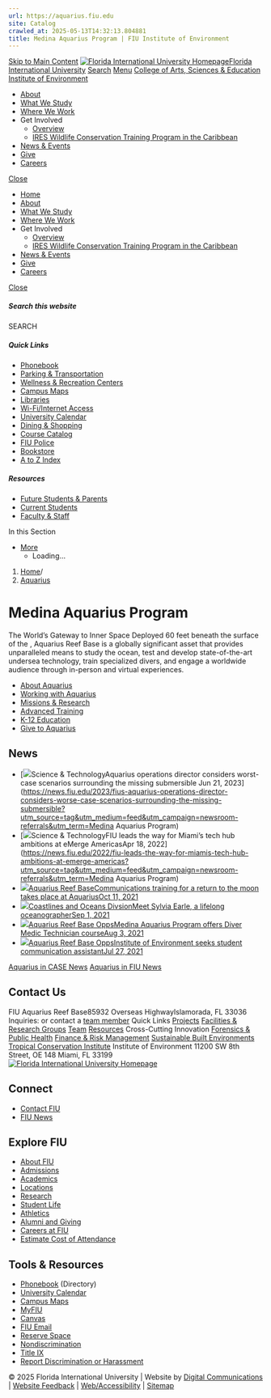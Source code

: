 ```yaml
---
url: https://aquarius.fiu.edu
site: Catalog
crawled_at: 2025-05-13T14:32:13.804881
title: Medina Aquarius Program | FIU Institute of Environment
---
```


[Skip to Main Content](https://environment.fiu.edu/aquarius/#main-content)
[![Florida International University Homepage](https://digicdn.fiu.edu/core/_assets/images/logo-top.svg)Florida International University](https://www.fiu.edu/)
[Search](https://environment.fiu.edu/aquarius/)
[Menu](https://environment.fiu.edu/aquarius/)
[College of Arts, Sciences & Education](https://case.fiu.edu/index.html)
[Institute of Environment](https://environment.fiu.edu/index.html)
  * [About](https://environment.fiu.edu/about/index.html)
  * [What We Study](https://environment.fiu.edu/what-we-study/index.html)
  * [Where We Work](https://environment.fiu.edu/where-we-work/index.html)
  * Get Involved
    * [Overview](https://environment.fiu.edu/get-involved/index.html)
    * [IRES Wildlife Conservation Training Program in the Caribbean](https://environment.fiu.edu/get-involved/ires-wildlife-conservation-training-program-in-the-caribbean/index.html)
  * [News & Events](https://environment.fiu.edu/events/index.html)
  * [Give](https://environment.fiu.edu/give/index.html)
  * [Careers](https://environment.fiu.edu/careers/index.html)


[Close](https://environment.fiu.edu/aquarius/)
  * [Home](https://environment.fiu.edu/index.html)
  * [About](https://environment.fiu.edu/about/index.html)
  * [What We Study](https://environment.fiu.edu/what-we-study/index.html)
  * [Where We Work](https://environment.fiu.edu/where-we-work/index.html)
  * Get Involved
    * [Overview](https://environment.fiu.edu/get-involved/index.html)
    * [IRES Wildlife Conservation Training Program in the Caribbean](https://environment.fiu.edu/get-involved/ires-wildlife-conservation-training-program-in-the-caribbean/index.html)
  * [News & Events](https://environment.fiu.edu/events/index.html)
  * [Give](https://environment.fiu.edu/give/index.html)
  * [Careers](https://environment.fiu.edu/careers/index.html)


[ Close ](https://environment.fiu.edu/aquarius/)
##### Search this website
SEARCH
##### Quick Links
  * [ Phonebook](https://phonebook.fiu.edu)
  * [ Parking & Transportation](https://parking.fiu.edu/)
  * [ Wellness & Recreation Centers](https://dasa.fiu.edu/all-departments/wellness-recreation-centers/)
  * [ Campus Maps](http://campusmaps.fiu.edu/)
  * [ Libraries](https://library.fiu.edu/)
  * [ Wi-Fi/Internet Access](https://network.fiu.edu/)
  * [ University Calendar](https://calendar.fiu.edu/)
  * [ Dining & Shopping](https://shop.fiu.edu/)
  * [ Course Catalog](https://catalog.fiu.edu/)
  * [ FIU Police](https://police.fiu.edu/)
  * [ Bookstore](https://shop.fiu.edu/retail/barnes-noble/course-materials/)
  * [ A to Z Index](https://www.fiu.edu/atoz/index.html)


##### Resources
  * [ Future Students & Parents](https://www.fiu.edu/information-for/future-students-parents.html)
  * [ Current Students](https://www.fiu.edu/information-for/current-students.html)
  * [ Faculty & Staff](https://www.fiu.edu/information-for/faculty-staff.html)


In this Section
  * [More](https://environment.fiu.edu/aquarius/)
    * Loading...


  1. [Home](https://environment.fiu.edu/index.html)/
  2. [Aquarius](https://environment.fiu.edu/aquarius/index.html)


# Medina Aquarius Program
The World’s Gateway to Inner Space
Deployed 60 feet beneath the surface of the , Aquarius Reef Base is a globally significant asset that provides unparalleled means to study the ocean, test and develop state-of-the-art undersea technology, train specialized divers, and engage a worldwide audience through in-person and virtual experiences. 
  * [About Aquarius](https://environment.fiu.edu/aquarius/about/index.html)
  * [Working with Aquarius](https://environment.fiu.edu/aquarius/working-with-aquarius/index.html)
  * [Missions & Research](https://environment.fiu.edu/aquarius/missions-research/index.html)
  * [Advanced Training](https://environment.fiu.edu/aquarius/training/index.html)
  * [K-12 Education](https://environment.fiu.edu/aquarius/k-12/index.html)
  * [Give to Aquarius](https://environment.fiu.edu/aquarius/give/index.html?BBFund=1931&BBHideOtherFunds=1)


## News
  * [![](https://res.cloudinary.com/digicomm/image/upload/t_rss/news-magazine/2023/_assets/aquarius1_opt-1500x430.jpeg)Science & TechnologyAquarius operations director considers worst-case scenarios surrounding the missing submersible Jun 21, 2023](https://news.fiu.edu/2023/fius-aquarius-operations-director-considers-worse-case-scenarios-surrounding-the-missing-submersible?utm_source=tag&utm_medium=feed&utm_campaign=newsroom-referrals&utm_term=Medina Aquarius Program)
  * [![](https://res.cloudinary.com/digicomm/image/upload/t_rss/news-magazine/2022/_assets/emerge-image2-1.jpg)Science & TechnologyFIU leads the way for Miami’s tech hub ambitions at eMerge AmericasApr 18, 2022](https://news.fiu.edu/2022/fiu-leads-the-way-for-miamis-tech-hub-ambitions-at-emerge-americas?utm_source=tag&utm_medium=feed&utm_campaign=newsroom-referrals&utm_term=Medina Aquarius Program)
  * [![](https://casenews.fiu.edu/wp-content/uploads/2021/10/3x2-1-600x400.jpg)Aquarius Reef BaseCommunications training for a return to the moon takes place at AquariusOct 11, 2021](https://casenews.fiu.edu/2021/10/11/communications-training-for-a-return-to-the-moon-takes-place-at-aquarius/)
  * [![](https://casenews.fiu.edu/wp-content/uploads/2019/09/Sylvia-earle-150x150.jpg)Coastlines and Oceans DivsionMeet Sylvia Earle, a lifelong oceanographerSep 1, 2021](https://casenews.fiu.edu/2021/09/01/meet-sylvia-earle-a-lifelong-oceanographer/)
  * [![](https://casenews.fiu.edu/wp-content/uploads/2021/07/IMG_2865-3x2-1-600x400.jpg)Aquarius Reef Base OppsMedina Aquarius Program offers Diver Medic Technician courseAug 3, 2021](https://casenews.fiu.edu/2021/08/03/medina-aquarius-program-offers-diver-medic-technician-course/)
  * [![](https://casenews.fiu.edu/wp-content/uploads/2021/07/3x2-600x400.jpg)Aquarius Reef Base OppsInstitute of Environment seeks student communication assistantJul 27, 2021](https://casenews.fiu.edu/2021/07/27/institute-of-environment-seeks-student-communication-assistant/)


[Aquarius in CASE News](https://casenews.fiu.edu/aquarius-reef-base/) [Aquarius in FIU News](https://news.fiu.edu/tag/Medina%20Aquarius%20Program/)
## Contact Us
FIU Aquarius Reef Base85932 Overseas HighwayIslamorada, FL 33036
Inquiries: or contact a [team member](https://environment.fiu.edu/aquarius/about/index.html#team "Team")
Quick Links
[Projects](https://environment.fiu.edu/what-we-study/projects/index.html)
[Facilities & Research Groups](https://environment.fiu.edu/facilities-research-groups/index.html)
[Team](https://environment.fiu.edu/about/team/index.html#role%5B%5D=Core+Faculty&query=)
[Resources](https://environment.fiu.edu/resources/index.html)
Cross-Cutting Innovation
[Forensics & Public Health](https://environment.fiu.edu/programs/environmental-forensics-public-health/index.html "Environmental Forensics & Public Health")
[Finance & Risk Management](https://environment.fiu.edu/programs/environmental-finance-risk-management/index.html "Environmental Finance & Risk Management")
[Sustainable Built Environments](https://environment.fiu.edu/programs/innovation-for-sustainable-built-environments/index.html "Innovation for Sustainable Built Environments")
[Tropical Conservation Institute](https://tci.fiu.edu/)
Institute of Environment
11200 SW 8th Street, OE 148 Miami, FL 33199
[ ![Florida International University Homepage](https://digicdn.fiu.edu/core/_assets/images/footer-logo.svg) ](https://www.fiu.edu/)
## Connect
  * [Contact FIU](https://www.fiu.edu/about/contact-us/index.html)
  * [FIU News](https://news.fiu.edu/)


## Explore FIU
  * [About FIU](https://www.fiu.edu/about/index.html)
  * [Admissions](https://www.fiu.edu/admissions/index.html)
  * [Academics](https://www.fiu.edu/academics/index.html)
  * [Locations](https://www.fiu.edu/locations/index.html)
  * [Research](https://www.fiu.edu/research/index.html)
  * [Student Life](https://www.fiu.edu/student-life/index.html)
  * [Athletics](https://www.fiu.edu/athletics/index.html)
  * [Alumni and Giving](https://www.fiu.edu/alumni-and-giving/index.html)
  * [Careers at FIU](https://hr.fiu.edu/careers/)
  * [Estimate Cost of Attendance](https://onestop.fiu.edu/finances/estimate-your-costs/)


## Tools & Resources
  * [Phonebook](https://phonebook.fiu.edu) (Directory)
  * [University Calendar](https://calendar.fiu.edu/)
  * [Campus Maps](https://campusmaps.fiu.edu/)
  * [MyFIU](https://my.fiu.edu/)
  * [Canvas](https://canvas.fiu.edu)
  * [FIU Email](http://mail.fiu.edu/)
  * [Reserve Space](https://centralreservations.fiu.edu/)
  * [Nondiscrimination](https://ace.fiu.edu/civil-rights/harassment-and-discrimination/)
  * [Title IX](https://ace.fiu.edu/title-ix/)
  * [Report Discrimination or Harassment](https://report.fiu.edu/)


© 2025 Florida International University  | Website by [Digital Communications](https://stratcomm.fiu.edu/digital-print/websites/) | [Website Feedback](https://webforms.fiu.edu/view.php?id=370774) | [Web/Accessibility](https://accessibility.fiu.edu/) | [Sitemap](https://environment.fiu.edu/sitemap.html)
